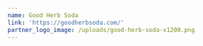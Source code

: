 ```yaml
---
name: Good Herb Soda
link: 'https://goodherbsoda.com/'
partner_logo_image: /uploads/good-herb-soda-x1200.png
---
```


